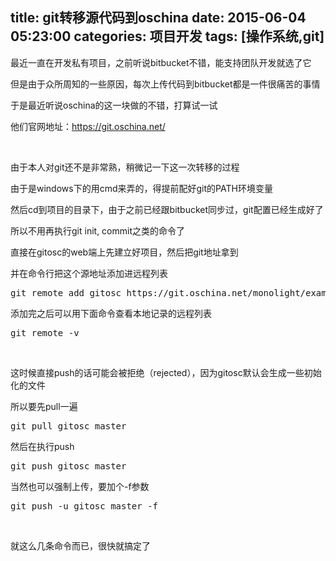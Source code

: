 title: git转移源代码到oschina
date: 2015-06-04 05:23:00
categories: 项目开发
tags: [操作系统,git]
---
<p>
	最近一直在开发私有项目，之前听说bitbucket不错，能支持团队开发就选了它
</p>
<p>
	但是由于众所周知的一些原因，每次上传代码到bitbucket都是一件很痛苦的事情
</p>
<p>
	于是最近听说oschina的这一块做的不错，打算试一试
</p>
<p>
	他们官网地址：<a href="https://git.oschina.net/" target="_blank">https://git.oschina.net/</a> 
</p>
<p>
	<br />
</p>
<p>
	由于本人对git还不是非常熟，稍微记一下这一次转移的过程
</p>
<p>
	<!--more-->
</p>
<p>
	由于是windows下的用cmd来弄的，得提前配好git的PATH环境变量
</p>
<p>
	然后cd到项目的目录下，由于之前已经跟bitbucket同步过，git配置已经生成好了
</p>
<p>
	所以不用再执行git init, commit之类的命令了
</p>
<p>
	直接在gitosc的web端上先建立好项目，然后把git地址拿到
</p>
<p>
	并在命令行把这个源地址添加进远程列表
</p>
<pre class="brush:bash; toolbar:false;">git remote add gitosc https://git.oschina.net/monolight/example.git</pre>
添加完之后可以用下面命令查看本地记录的远程列表
<pre class="brush:bash; toolbar:false;">git remote -v</pre>
<p>
	<br />
</p>
<p>
	这时候直接push的话可能会被拒绝（rejected），因为gitosc默认会生成一些初始化的文件
</p>
<p>
	所以要先pull一遍
</p>
<pre class="brush:bash; toolbar:false;">git pull gitosc master</pre>
然后在执行push
<pre class="brush:bash; toolbar:false;">git push gitosc master</pre>
当然也可以强制上传，要加个-f参数
<pre class="brush:bash; toolbar:false;">git push -u gitosc master -f</pre>
<p>
	<br />
</p>
<p>
	就这么几条命令而已，很快就搞定了
</p>